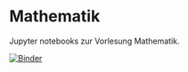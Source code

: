 # Mathematik
Jupyter notebooks zur Vorlesung Mathematik.

[![Binder](https://mybinder.org/badge_logo.svg)](https://mybinder.org/v2/gh/matkab/Mathematik/master)
